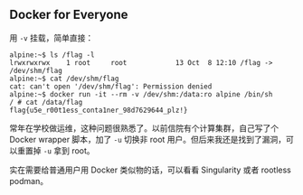 ## Docker for Everyone

用 `-v` 挂载，简单直接：

```
alpine:~$ ls /flag -l
lrwxrwxrwx    1 root     root            13 Oct  8 12:10 /flag -> /dev/shm/flag
alpine:~$ cat /dev/shm/flag
cat: can't open '/dev/shm/flag': Permission denied
alpine:~$ docker run -it --rm -v /dev/shm:/data:ro alpine /bin/sh
/ # cat /data/flag
flag{u5e_r00t1ess_conta1ner_98d7629644_plz!}
```

常年在学校做运维，这种问题很熟悉了。以前信院有个计算集群，自己写了个 Docker wrapper 脚本，加了 `-u` 切换非 root 用户。但后来我还是找到了漏洞，可以重置掉 `-u` 拿到 root。

实在需要给普通用户用 Docker 类似物的话，可以看看 Singularity 或者 rootless podman。
